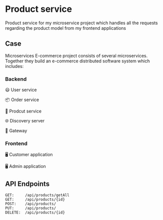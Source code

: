 # Product service
Product service for my microservice project which handles all the requests regarding the product model from my frontend applications

## Case
Microservices E-commerce project consists of several microservices. Together they build an e-commerce distributed software system which includes:

### Backend
😃 User service

📦 Order service

🏬 Prodcut service

🌐 Discovery server

🔀 Gateway 

### Frontend
🖥️ Customer application

🖥️ Admin application
## API Endpoints
```
GET:     /api/products/getAll
GET:     /api/products/{id}
POST:    /api/products/
PUT:     /api/products/
DELETE:  /api/products/{id}
```


